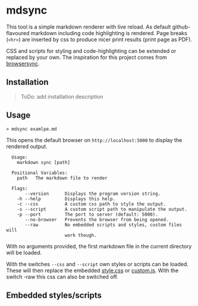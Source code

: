 # mdsync

This tool is a simple markdown renderer with live reload. As default
github-flavoured markdown including code highlighting is rendered. Page breaks
(`<hr>`) are inserted by css to produce nicer print results (print page as PDF).  

CSS and scripts for styling and code-highlighting can be extended or replaced by
your own. The inspiration for this project comes from 
[browsersync](https://github.com/schollz/browsersync).  

## Installation

> ToDo: add installation description

## Usage

```none
> mdsync examlpe.md
```
This opens the default browser on `http://localhost:5000` to display the rendered output.

```text
  Usage:
    markdown sync [path]

  Positional Variables:
    path   The markdown file to render

  Flags:
       --version      Displays the program version string.
    -h --help         Displays this help.
    -c --css          A custom css path to style the output.
    -s --script       A custom script path to manipulate the output.
    -p --port         The port to server (default: 5000).
       --no-browser   Prevents the browser from being opened.
       --raw          No embedded scripts and styles, custom files will
                      work though.
```

With no arguments provided, the first markdown file in the current directory will be loaded.  

With the switches `--css` and `--script` own styles or scripts can be loaded. These will then replace
the embedded [style.css](embedded/css/custom.css) or [custom.js](embedded/scripts/custom.js).
With the switch -raw this css can also be switched off.

## Embedded styles/scripts
